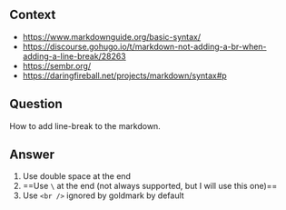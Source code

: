 ## Context

- https://www.markdownguide.org/basic-syntax/
- https://discourse.gohugo.io/t/markdown-not-adding-a-br-when-adding-a-line-break/28263
- https://sembr.org/
- https://daringfireball.net/projects/markdown/syntax#p

## Question

How to add line-break to the markdown.

## Answer

1. Use double space at the end
2. ==Use `\` at the end (not always supported, but I will use this one)==
3. Use `<br />` ignored by goldmark by default